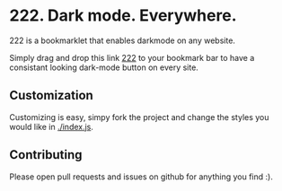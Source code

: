 # 222. Dark mode. Everywhere.

222 is a bookmarklet that enables darkmode on any website.

Simply drag and drop this link [222](javascript:document.querySelectorAll('*').forEach(e=>e.setAttribute('style','background-color:#222;background-image:none;color:#'+(/^A|BU/.test(e.tagName)?'36c;text-decoration:underline;':'eee;')+e.getAttribute('style')))) to your bookmark bar to have a consistant looking dark-mode button on every site.

## Customization
Customizing is easy, simpy fork the project and change the styles you would like in [./index.js](./index.js).

## Contributing
Please open pull requests and issues on github for anything you find :).
